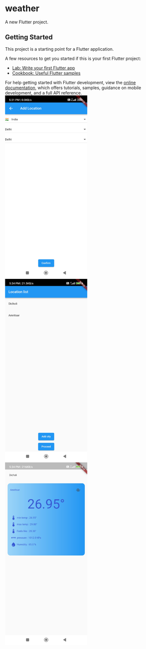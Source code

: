 # weather

A new Flutter project.

## Getting Started

This project is a starting point for a Flutter application.

A few resources to get you started if this is your first Flutter project:

- [Lab: Write your first Flutter app](https://docs.flutter.dev/get-started/codelab)
- [Cookbook: Useful Flutter samples](https://docs.flutter.dev/cookbook)

For help getting started with Flutter development, view the
[online documentation](https://docs.flutter.dev/), which offers tutorials,
samples, guidance on mobile development, and a full API reference.
<img src="https://github.com/SaurabhS120/weather/blob/master/screenshot/add_loc.jpg" width="270" height="600" />
<img src="https://github.com/SaurabhS120/weather/blob/master/screenshot/loc_list.jpg" width="270" height="600" />
<img src="https://github.com/SaurabhS120/weather/blob/master/screenshot/weather_detail.jpg" width="270" height="600" />

